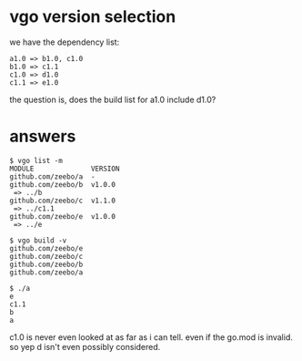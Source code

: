 # vgo version selection

we have the dependency list:

	a1.0 => b1.0, c1.0
	b1.0 => c1.1
	c1.0 => d1.0
	c1.1 => e1.0

the question is, does the build list for a1.0 include d1.0?

# answers

```
$ vgo list -m
MODULE              VERSION
github.com/zeebo/a  -
github.com/zeebo/b  v1.0.0
 => ../b
github.com/zeebo/c  v1.1.0
 => ../c1.1
github.com/zeebo/e  v1.0.0
 => ../e

$ vgo build -v
github.com/zeebo/e
github.com/zeebo/c
github.com/zeebo/b
github.com/zeebo/a

$ ./a
e
c1.1
b
a
```

c1.0 is never even looked at as far as i can tell. even if the go.mod is
invalid. so yep d isn't even possibly considered.